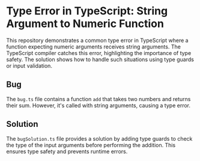 # Type Error in TypeScript: String Argument to Numeric Function

This repository demonstrates a common type error in TypeScript where a function expecting numeric arguments receives string arguments. The TypeScript compiler catches this error, highlighting the importance of type safety. The solution shows how to handle such situations using type guards or input validation.

## Bug
The `bug.ts` file contains a function `add` that takes two numbers and returns their sum. However, it's called with string arguments, causing a type error.

## Solution
The `bugSolution.ts` file provides a solution by adding type guards to check the type of the input arguments before performing the addition.  This ensures type safety and prevents runtime errors.